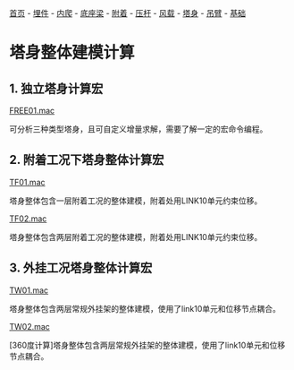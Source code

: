 [首页](./readme.md) - [埋件](./埋件计算.md) - [内爬](./内爬计算.md) - [底座梁](./底座梁计算.md) - [附着](./附着计算.md) - [压杆](./压杆校核.md) - [风载](./风载.md) - [塔身](./塔身.md) - [吊臂](./吊臂.md) - [基础](./基础.md)

# 塔身整体建模计算

## 1. 独立塔身计算宏

[FREE01.mac](./macs/FREE01.mac)

可分析三种类型塔身，且可自定义增量求解，需要了解一定的宏命令编程。

## 2. 附着工况下塔身整体计算宏

[TF01.mac](./macs/TF01.mac)

塔身整体包含一层附着工况的整体建模，附着处用LINK10单元约束位移。

[TF02.mac](./macs/TF02.mac)

塔身整体包含两层附着工况的整体建模，附着处用LINK10单元约束位移。

## 3. 外挂工况塔身整体计算宏

[TW01.mac](./macs/TW01.mac)

塔身整体包含两层常规外挂架的整体建模，使用了link10单元和位移节点耦合。

[TW02.mac](./macs/TW02.mac)

[360度计算]塔身整体包含两层常规外挂架的整体建模，使用了link10单元和位移节点耦合。